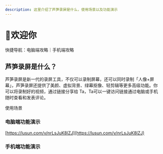 ```yaml
---
description: 这里介绍了芦笋录屏是什么，使用场景以及功能演示
---
```


# 👏欢迎你

快捷导航：电脑端攻略｜手机端攻略

## 芦笋录屏是什么？

芦笋录屏是新一代的录屏工具，不仅可以录制屏幕，还可以同时录制「人像+屏幕」，芦笋录屏还提供了美颜、虚拟背景、绿幕抠像、轻剪辑等更多高级功能。你可以将录制好的视频，通过链接分享给 Ta，Ta可以一键访问链接通过电脑或手机随时查看和发表评论。

使用场景



### 电脑端功能演示

[https://lusun.com/v/nrLsJuK8lZJ](https://lusun.com/v/nrLsJuK8lZJ)

### 手机端功能演示






